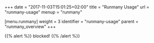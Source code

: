+++
date = "2017-11-03T15:01:25+02:00"
title = "Runmany Usage"
url = "runmany-usage"
menup = "runmany"

[menu.runmany]
  weight = 3
  identifier = "runmany-usage"
  parent = "runmany_overview"
+++

{{% alert %}}
blocked!
{{% /alert %}}
